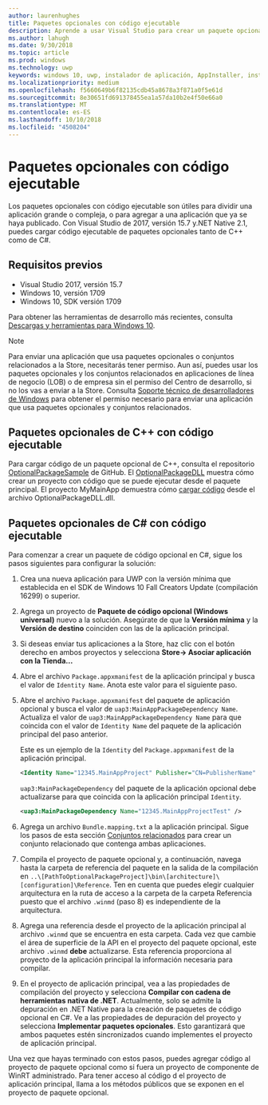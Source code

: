 ```yaml
---
author: laurenhughes
title: Paquetes opcionales con código ejecutable
description: Aprende a usar Visual Studio para crear un paquete opcional con código ejecutable.
ms.author: lahugh
ms.date: 9/30/2018
ms.topic: article
ms.prod: windows
ms.technology: uwp
keywords: windows 10, uwp, instalador de aplicación, AppInstaller, instalación de prueba, conjunto relacionado, paquetes opcionales
ms.localizationpriority: medium
ms.openlocfilehash: f5660649b6f82135cdb45a8678a3f871a0f5e61d
ms.sourcegitcommit: 8e30651fd691378455ea1a57da10b2e4f50e66a0
ms.translationtype: MT
ms.contentlocale: es-ES
ms.lasthandoff: 10/10/2018
ms.locfileid: "4508204"
---
```

# <a name="optional-packages-with-executable-code"></a>Paquetes opcionales con código ejecutable
 
Los paquetes opcionales con código ejecutable son útiles para dividir una aplicación grande o compleja, o para agregar a una aplicación que ya se haya publicado. Con Visual Studio de 2017, versión 15.7 y.NET Native 2.1, puedes cargar código ejecutable de paquetes opcionales tanto de C++ como de C#.

## <a name="prerequisites"></a>Requisitos previos
- Visual Studio 2017, versión 15.7
- Windows 10, versión 1709
- Windows 10, SDK versión 1709

Para obtener las herramientas de desarrollo más recientes, consulta [Descargas y herramientas para Windows 10](https://developer.microsoft.com/windows/downloads). 

> [!NOTE]
> Para enviar una aplicación que usa paquetes opcionales o conjuntos relacionados a la Store, necesitarás tener permiso. Aun así, puedes usar los paquetes opcionales y los conjuntos relacionados en aplicaciones de línea de negocio (LOB) o de empresa sin el permiso del Centro de desarrollo, si no los vas a enviar a la Store. Consulta [Soporte técnico de desarrolladores de Windows](https://developer.microsoft.com/windows/support) para obtener el permiso necesario para enviar una aplicación que usa paquetes opcionales y conjuntos relacionados.

## <a name="c-optional-packages-with-executable-code"></a>Paquetes opcionales de C++ con código ejecutable

Para cargar código de un paquete opcional de C++, consulta el repositorio [OptionalPackageSample](https://github.com/AppInstaller/OptionalPackageSample) de GitHub. El [OptionalPackageDLL](https://github.com/AppInstaller/OptionalPackageSample/tree/master/OptionalPackageDLL) muestra cómo crear un proyecto con código que se puede ejecutar desde el paquete principal. El proyecto MyMainApp demuestra cómo [cargar código](https://github.com/AppInstaller/OptionalPackageSample/blob/bf6b4915ff1f3b8abfdaacb1ad9e77184c49fe18/MyMainApp/MainPage.xaml.cpp#L182) desde el archivo OptionalPackageDLL.dll.

## <a name="c-optional-packages-with-executable-code"></a>Paquetes opcionales de C# con código ejecutable

Para comenzar a crear un paquete de código opcional en C#, sigue los pasos siguientes para configurar la solución:

1. Crea una nueva aplicación para UWP con la versión mínima que establecida en el SDK de Windows 10 Fall Creators Update (compilación 16299) o superior.

2. Agrega un proyecto de **Paquete de código opcional (Windows universal)** nuevo a la solución. Asegúrate de que la **Versión mínima** y la **Versión de destino** coinciden con las de la aplicación principal.

3. Si deseas enviar tus aplicaciones a la Store, haz clic con el botón derecho en ambos proyectos y selecciona **Store-> Asociar aplicación con la Tienda...**

4. Abre el archivo `Package.appxmanifest` de la aplicación principal y busca el valor de `Identity Name`. Anota este valor para el siguiente paso.

5. Abre el archivo `Package.appxmanifest` del paquete de aplicación opcional y busca el valor de `uap3:MainAppPackageDependency Name`. Actualiza el valor de `uap3:MainAppPackageDependency Name` para que coincida con el valor de `Identity Name` del paquete de la aplicación principal del paso anterior. 

    Este es un ejemplo de la `Identity` del `Package.appxmanifest` de la aplicación principal.
    ```XML
    <Identity Name="12345.MainAppProject" Publisher="CN=PublisherName" Version="1.0.0.0" />
    ```

    `uap3:MainPackageDependency` del paquete de la aplicación opcional debe actualizarse para que coincida con la aplicación principal `Identity`.
    ```XML
    <uap3:MainPackageDependency Name="12345.MainAppProjectTest" />
    ```

6. Agrega un archivo `Bundle.mapping.txt` a la aplicación principal. Sigue los pasos de esta sección [Conjuntos relacionados](https://docs.microsoft.com/windows/uwp/packaging/optional-packages#related-sets) para crear un conjunto relacionado que contenga ambas aplicaciones. 

7. Compila el proyecto de paquete opcional y, a continuación, navega hasta la carpeta de referencia del paquete en la salida de la compilación en `..\[PathToOptionalPackageProject]\bin\[architecture]\[configuration]\Reference`. Ten en cuenta que puedes elegir cualquier arquitectura en la ruta de acceso a la carpeta de la carpeta Referencia puesto que el archivo `.winmd` (paso 8) es independiente de la arquitectura.

8. Agrega una referencia desde el proyecto de la aplicación principal al archivo `.winmd` que se encuentra en esta carpeta. Cada vez que cambie el área de superficie de la API en el proyecto del paquete opcional, este archivo `.winmd` **debe** actualizarse. Esta referencia proporciona al proyecto de la aplicación principal la información necesaria para compilar.

9. En el proyecto de aplicación principal, vea a las propiedades de compilación del proyecto y selecciona **Compilar con cadena de herramientas nativa de .NET**. Actualmente, solo se admite la depuración en .NET Native para la creación de paquetes de código opcional en C#. Ve a las propiedades de depuración del proyecto y selecciona **Implementar paquetes opcionales**. Esto garantizará que ambos paquetes estén sincronizados cuando implementes el proyecto de aplicación principal.

Una vez que hayas terminado con estos pasos, puedes agregar código al proyecto de paquete opcional como si fuera un proyecto de componente de WinRT administrado. Para tener acceso al código d el proyecto de aplicación principal, llama a los métodos públicos que se exponen en el proyecto de paquete opcional.